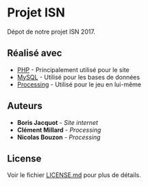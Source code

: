 # Projet ISN

Dépot de notre projet ISN 2017.

## Réalisé avec

* [PHP](http://php.net/) - Principalement utilisé pour le site
* [MySQL](https://www.mysql.fr/) - Utilisé pour les bases de données
* [Processing](https://processing.org/) - Utilisé pour le jeu en lui-même

## Auteurs

* **Boris Jacquot** - *Site internet*
* **Clément Millard** - *Processing*
* **Nicolas Bouzon** - *Processing*

## License

Voir le fichier [LICENSE.md](LICENSE.md) pour plus de détails.